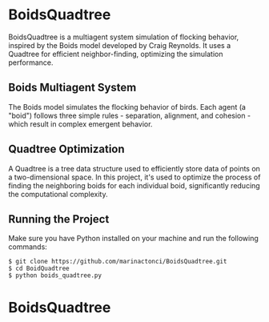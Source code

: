 # BoidsQuadtree

BoidsQuadtree is a multiagent system simulation of flocking behavior, inspired by the Boids model developed by Craig Reynolds. It uses a Quadtree for efficient neighbor-finding, optimizing the simulation performance.

## Boids Multiagent System

The Boids model simulates the flocking behavior of birds. Each agent (a "boid") follows three simple rules - separation, alignment, and cohesion - which result in complex emergent behavior.

## Quadtree Optimization

A Quadtree is a tree data structure used to efficiently store data of points on a two-dimensional space. In this project, it's used to optimize the process of finding the neighboring boids for each individual boid, significantly reducing the computational complexity.

## Running the Project

Make sure you have Python installed on your machine and run the following commands:

```
$ git clone https://github.com/marinactonci/BoidsQuadtree.git
$ cd BoidQuadtree
$ python boids_quadtree.py
```
# BoidsQuadtree
